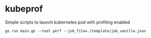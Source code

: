 # kubeprof
Simple scripts to launch kubernetes pod with profiling enabled

```
go run main.go --tool perf --job_file=./template/job_vanilla.json
```
